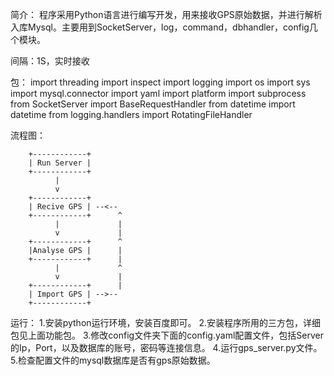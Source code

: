 简介：
程序采用Python语言进行编写开发，用来接收GPS原始数据，并进行解析入库Mysql。主要用到SocketServer，log，command，dbhandler，config几个模块。

间隔：1S，实时接收

包：
import threading 
import inspect 
import logging 
import os 
import sys 
import mysql.connector
import yaml
import platform
import subprocess
from SocketServer import BaseRequestHandler
from datetime import datetime
from logging.handlers import RotatingFileHandler

流程图：

        +------------+
        | Run Server |
        +------------+
              |
              v
        +------------+
        | Recive GPS | --<--
        +------------+      ^
              |             |
              v             |
        +------------+      ^
        |Analyse GPS |      |
        +------------+      |
              |             ^
              v             |
        +------------+      |
        | Import GPS | -->--
        +------------+

运行：
1.安装python运行环境，安装百度即可。
2.安装程序所用的三方包，详细包见上面功能包。
3.修改config文件夹下面的config.yaml配置文件，包括Server的Ip，Port，以及数据库的账号，密码等连接信息。
4.运行gps_server.py文件。
5.检查配置文件的mysql数据库是否有gps原始数据。